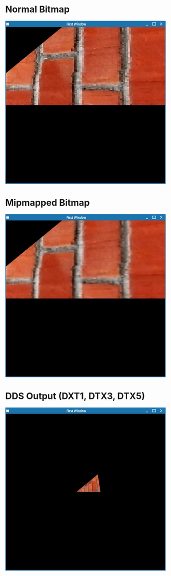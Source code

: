 # Normal Bitmap
<img src="BMP_Normal.jpg?raw=true" width="512" height="512">

# Mipmapped Bitmap
<img src="BMP_Mipmapping.jpg?raw=true" width="512" height="512">

# DDS Output (DXT1, DTX3, DTX5)
<img src="outputDDS.jpg?raw=true" width="512" height="512">
